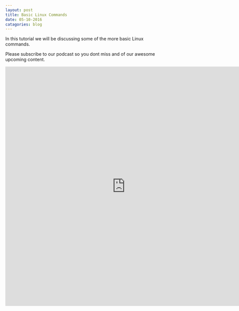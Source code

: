 ```yaml
---
layout: post
title: Basic Linux Commands
date: 05-10-2016
catagories: blog
---
```

<article>
<p>
In this tutorial we will be discussing some of the more basic Linux commands.</p>
<p>Please subscribe to our podcast so you dont miss and of our awesome upcoming content.</p>
<iframe width="750px" height="750px" src="http://program13.me/basiclinux.mp4" frameborder="0px" allowfullscreen></iframe>
</article>
